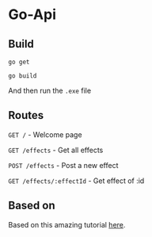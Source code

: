 # Go-Api

## Build

```golang
go get

go build
```

And then run the `.exe` file

## Routes

`GET /` - Welcome page

`GET /effects` - Get all effects

`POST /effects` - Post a new effect

`GET /effects/:effectId` - Get effect of :id

## Based on

Based on this amazing tutorial [here](https://thenewstack.io/make-a-restful-json-api-go/).
